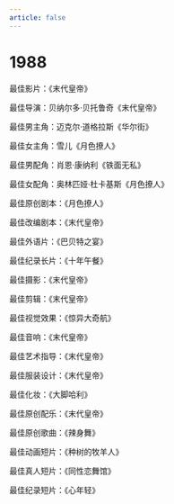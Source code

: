 ```yaml
---
article: false
---
```


# 1988

最佳影片：《末代皇帝》

最佳导演：贝纳尔多·贝托鲁奇《末代皇帝》

最佳男主角：迈克尔·道格拉斯《华尔街》

最佳女主角：雪儿《月色撩人》

最佳男配角：肖恩·康纳利《铁面无私》

最佳女配角：奥林匹娅·杜卡基斯《月色撩人》

最佳原创剧本：《月色撩人》

最佳改编剧本：《末代皇帝》

最佳外语片：《巴贝特之宴》

最佳纪录长片：《十年午餐》

最佳摄影：《末代皇帝》

最佳剪辑：《末代皇帝》

最佳视觉效果：《惊异大奇航》

最佳音响：《末代皇帝》

最佳艺术指导：《末代皇帝》

最佳服装设计：《末代皇帝》

最佳化妆：《大脚哈利》

最佳原创配乐：《末代皇帝》

最佳原创歌曲：《辣身舞》

最佳动画短片：《种树的牧羊人》

最佳真人短片：《同性恋舞馆》

最佳纪录短片：《心年轻》